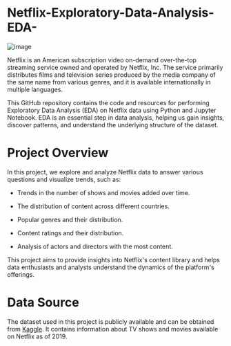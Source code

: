 # Netflix-Exploratory-Data-Analysis-EDA-


![image](https://github.com/shivin316/Netflix_Exploratory_Data_Analysis/assets/122541994/905a7cee-63e9-4888-b545-8d4db2d5b9f3)

Netflix is an American subscription video on-demand over-the-top streaming service owned and operated by Netflix, Inc. The service primarily distributes films and television series produced by the media company of the same name from various genres, and it is available internationally in multiple languages.

This GitHub repository contains the code and resources for performing Exploratory Data Analysis (EDA) on Netflix data using Python and Jupyter Notebook. EDA is an essential step in data analysis, helping us gain insights, discover patterns, and understand the underlying structure of the dataset.

# Project Overview
In this project, we explore and analyze Netflix data to answer various questions and visualize trends, such as:

- Trends in the number of shows and movies added over time.

- The distribution of content across different countries.

- Popular genres and their distribution.

- Content ratings and their distribution.

- Analysis of actors and directors with the most content.

This project aims to provide insights into Netflix's content library and helps data enthusiasts and analysts understand the dynamics of the platform's offerings.
 
# Data Source

The dataset used in this project is publicly available and can be obtained from <a href="https://www.kaggle.com/datasets/shivamb/netflix-shows">Kaggle</a>. It contains information about TV shows and movies available on Netflix as of 2019.
